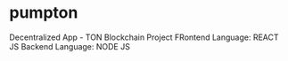 # pumpton
Decentralized App - TON Blockchain Project
FRontend Language: REACT JS
Backend Language: NODE JS
